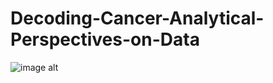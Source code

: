 # Decoding-Cancer-Analytical-Perspectives-on-Data

![image alt](https://encrypted-tbn0.gstatic.com/images?q=tbn:ANd9GcSvWfxqGij6PuQ9g0GeuSuMc5xdKcUaJKpZmg&s)
